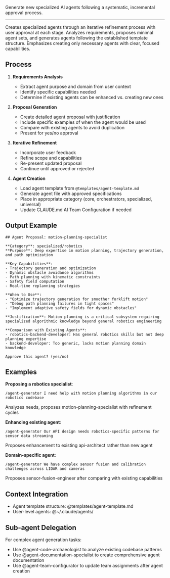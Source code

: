 Generate new specialized AI agents following a systematic, incremental approval process.

---

Creates specialized agents through an iterative refinement process with user approval at each stage. Analyzes requirements, proposes minimal agent sets, and generates agents following the established template structure. Emphasizes creating only necessary agents with clear, focused capabilities.

## Process

1. **Requirements Analysis**

   - Extract agent purpose and domain from user context
   - Identify specific capabilities needed
   - Determine if existing agents can be enhanced vs. creating new ones

2. **Proposal Generation**

   - Create detailed agent proposal with justification
   - Include specific examples of when the agent would be used
   - Compare with existing agents to avoid duplication
   - Present for yes/no approval

3. **Iterative Refinement**

   - Incorporate user feedback
   - Refine scope and capabilities
   - Re-present updated proposal
   - Continue until approved or rejected

4. **Agent Creation**
   - Load agent template from `@templates/agent-template.md`
   - Generate agent file with approved specifications
   - Place in appropriate category (core, orchestrators, specialized, universal)
   - Update CLAUDE.md AI Team Configuration if needed

## Output Example

```
## Agent Proposal: motion-planning-specialist

**Category**: specialized/robotics
**Purpose**: Deep expertise in motion planning, trajectory generation, and path optimization

**Key Capabilities**:
- Trajectory generation and optimization
- Dynamic obstacle avoidance algorithms
- Path planning with kinematic constraints
- Safety field computation
- Real-time replanning strategies

**When to Use**:
- "Optimize trajectory generation for smoother forklift motion"
- "Debug path planning failures in tight spaces"
- "Implement adaptive safety fields for dynamic obstacles"

**Justification**: Motion planning is a critical subsystem requiring specialized algorithmic knowledge beyond general robotics engineering

**Comparison with Existing Agents**:
- robotics-backend-developer: Has general robotics skills but not deep planning expertise
- backend-developer: Too generic, lacks motion planning domain knowledge

Approve this agent? (yes/no)
```

## Examples

**Proposing a robotics specialist**:

```
/agent-generator I need help with motion planning algorithms in our robotics codebase
```

Analyzes needs, proposes motion-planning-specialist with refinement cycles

**Enhancing existing agent**:

```
/agent-generator Our API design needs robotics-specific patterns for sensor data streaming
```

Proposes enhancement to existing api-architect rather than new agent

**Domain-specific agent**:

```
/agent-generator We have complex sensor fusion and calibration challenges across LIDAR and cameras
```

Proposes sensor-fusion-engineer after comparing with existing capabilities

## Context Integration

- Agent template structure: @templates/agent-template.md
- User-level agents: @~/.claude/agents/

## Sub-agent Delegation

For complex agent generation tasks:

- Use @agent-code-archaeologist to analyze existing codebase patterns
- Use @agent-documentation-specialist to create comprehensive agent documentation
- Use @agent-team-configurator to update team assignments after agent creation

